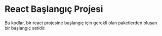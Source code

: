 # React Başlangıç Projesi

Bu kodlar, bir react projesine başlangıç için gerekli olan paketlerden oluşan bir başlangıç setidir.